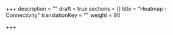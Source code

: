 +++
description = ""
draft = true
sections = []
title = "Heatmap - Connectivity"
translationKey = ""
weight = 90

+++
